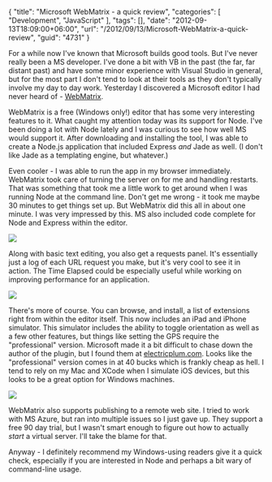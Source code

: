 {
	"title": "Microsoft WebMatrix - a quick review",
	"categories": [
		"Development",
		"JavaScript"
	],
	"tags": [],
	"date": "2012-09-13T18:09:00+06:00",
	"url": "/2012/09/13/Microsoft-WebMatrix-a-quick-review",
	"guid": "4731"
}

For a while now I've known that Microsoft builds good tools. But I've never really been a MS developer. I've done a bit with VB in the past (the far, far distant past) and have some minor experience with Visual Studio in general, but for the most part I don't tend to look at their tools as they don't typically involve my day to day work. Yesterday I discovered a Microsoft editor I had never heard of - <a href="http://www.microsoft.com/web/webmatrix/">WebMatrix</a>.
<!--more-->
WebMatrix is a free (Windows only!) editor that has some very interesting features to it. What caught my attention today was its support for Node. I've been doing a lot with Node lately and I was curious to see how well MS would support it. After downloading and installing the tool, I was able to create a Node.js application that included Express <i>and</i> Jade as well. (I don't like Jade as a templating engine, but whatever.)

Even cooler - I was able to run the app in my browser immediately. WebMatrix took care of turning the server on for me and handling restarts. That was something that took me a little work to get around when I was running Node at the command line. Don't get me wrong - it took me maybe 30 minutes to get things set up. But WebMatrix did this all in about one minute. I was very impressed by this. MS also included code complete for Node and Express within the editor. 

<img src="http://static.raymondcamden.com/images/ScreenClip118.png" />

Along with basic text editing, you also get a requests panel. It's essentially just a log of each URL request you make, but it's very cool to see it in action. The Time Elapsed could be especially useful while working on improving performance for an application.

<img src="http://static.raymondcamden.com/images/ScreenClip119.png" />

There's more of course. You can browse, and install, a list of extensions right from within the editor itself. This now includes an iPad and iPhone simulator. This simulator includes the ability to toggle orientation as well as a few other features, but things like setting the GPS require the "professional" version. Microsoft made it a bit difficult to chase down the author of the plugin, but I found them at <a href="http://www.electricplum.com">electricplum.com</a>. Looks like the "professional" version comes in at 40 bucks which is frankly cheap as hell. I tend to rely on my Mac and XCode when I simulate iOS devices, but this looks to be a great option for Windows machines.

<img src="http://static.raymondcamden.com/images/ScreenClip120.png" />

WebMatrix also supports publishing to a remote web site. I tried to work with MS Azure, but ran into multiple issues so I just gave up. They support a free 90 day trial, but I wasn't smart enough to figure out how to actually <i>start</i> a virtual server. I'll take the blame for that.

Anyway - I definitely recommend my Windows-using readers give it a quick check, especially if you are interested in Node and perhaps a bit wary of command-line usage.